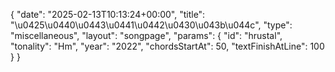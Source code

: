 {
    "date": "2025-02-13T10:13:24+00:00",
    "title": "\u0425\u0440\u0443\u0441\u0442\u0430\u043b\u044c",
    "type": "miscellaneous",
    "layout": "songpage",
    "params": {
        "id": "hrustal",
        "tonality": "Hm",
        "year": "2022",
        "chordsStartAt": 50,
        "textFinishAtLine": 100
    }
}